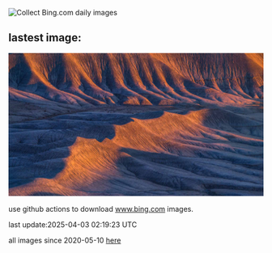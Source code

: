 ![Collect Bing.com daily images](https://github.com/counter2015/bing-daily-images/workflows/Collect%20Bing.com%20daily%20images/badge.svg)
## lastest image:
![](images/img.jpg)

use github actions to download www.bing.com images.

last update:2025-04-03 02:19:23 UTC

all images since 2020-05-10 [here](https://github.com/counter2015/bing-daily-images/tree/master/images) 
